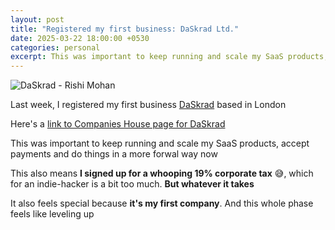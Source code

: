 ```yaml
---
layout: post
title: "Registered my first business: DaSkrad Ltd."
date: 2025-03-22 18:00:00 +0530
categories: personal
excerpt: This was important to keep running and scale my SaaS products, accept payments and do things in a more forwal way now
---
```


![DaSkrad - Rishi Mohan](/images/posts/daskrad-ltd.png)

Last week, I registered my first business [DaSkrad](https://daskrad.com) based in London

Here's a [link to Companies House page for DaSkrad](https://find-and-update.company-information.service.gov.uk/company/16328476)

This was important to keep running and
scale my SaaS products, accept payments and
do things in a more forwal way now

This also means **I signed up for a whooping 19% corporate tax** 😅,
which for an indie-hacker is a bit too much.
**But whatever it takes**

It also feels special because **it's my first company**.
And this whole phase feels like leveling up
